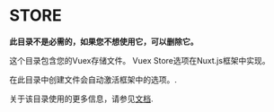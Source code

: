 # STORE

**此目录不是必需的，如果您不想使用它，可以删除它。**

这个目录包含您的Vuex存储文件。
Vuex Store选项在Nuxt.js框架中实现。

在此目录中创建文件会自动激活框架中的选项。.

关于该目录使用的更多信息，请参见[文档](https://nuxtjs.org/guide/vuex-store).
